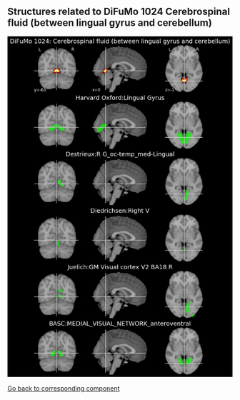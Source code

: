 


## Structures related to DiFuMo 1024 Cerebrospinal fluid (between lingual gyrus and cerebellum)

![404](404.jpg "Structures related to DiFuMo 1024 Cerebrospinal fluid (between lingual gyrus and cerebellum)")

[Go back to corresponding component](https://parietal-inria.github.io/DiFuMo/1024/html/404.html)